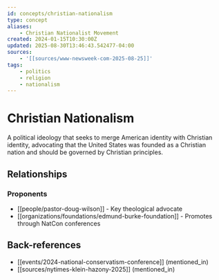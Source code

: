```yaml
---
id: concepts/christian-nationalism
type: concept
aliases:
    - Christian Nationalist Movement
created: 2024-01-15T10:30:00Z
updated: 2025-08-30T13:46:43.542477-04:00
sources:
    - '[[sources/www-newsweek-com-2025-08-25]]'
tags:
    - politics
    - religion
    - nationalism
---
```


# Christian Nationalism

A political ideology that seeks to merge American identity with Christian identity, advocating that the United States was founded as a Christian nation and should be governed by Christian principles.

## Relationships

### Proponents
- [[people/pastor-doug-wilson]] - Key theological advocate
- [[organizations/foundations/edmund-burke-foundation]] - Promotes through NatCon conferences

## Back-references
<!-- Auto-maintained by the system -->
- [[events/2024-national-conservatism-conference]] (mentioned_in)
- [[sources/nytimes-klein-hazony-2025]] (mentioned_in)

